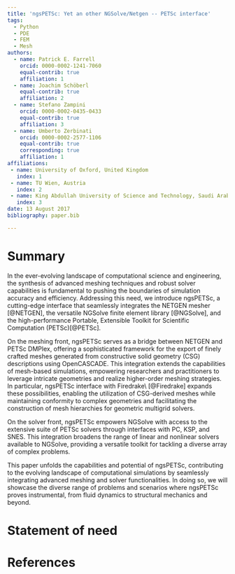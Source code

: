 ```yaml
---
title: 'ngsPETSc: Yet an other NGSolve/Netgen -- PETSc interface'
tags:
  - Python
  - PDE
  - FEM
  - Mesh
authors:
  - name: Patrick E. Farrell
    orcid: 0000-0002-1241-7060
    equal-contrib: true
    affiliation: 1
  - name: Joachim Schöberl
    equal-contrib: true
    affiliation: 2
  - name: Stefano Zampini
    orcid: 0000-0002-0435-0433
    equal-contrib: true
    affiliation: 3
  - name: Umberto Zerbinati
    orcid: 0000-0002-2577-1106
    equal-contrib: true
    corresponding: true
    affiliation: 1
affiliations:
 - name: University of Oxford, United Kingdom
   index: 1
 - name: TU Wien, Austria
   index: 2
 - name: King Abdullah University of Science and Technology, Saudi Arabia
   index: 3
date: 13 August 2017
bibliography: paper.bib

---
```


# Summary
In the ever-evolving landscape of computational science and engineering, the synthesis of advanced meshing techniques and robust solver capabilities is fundamental to pushing the boundaries of simulation accuracy and efficiency. Addressing this need, we introduce ngsPETSc, a cutting-edge interface that seamlessly integrates the NETGEN mesher [@NETGEN], the versatile NGSolve finite element library [@NGSolve], and the high-performance Portable, Extensible Toolkit for Scientific Computation (PETSc)[@PETSc].

On the meshing front, ngsPETSc serves as a bridge between NETGEN and PETSc DMPlex, offering a sophisticated framework for the export of finely crafted meshes generated from constructive solid geometry (CSG) descriptions using OpenCASCADE. This integration extends the capabilities of mesh-based simulations, empowering researchers and practitioners to leverage intricate geometries and realize higher-order meshing strategies. In particular, ngsPETSc interface with Firedrake\ [@Firedrake] expands these possibilities, enabling the utilization of CSG-derived meshes while maintaining conformity to complex geometries and facilitating the construction of mesh hierarchies for geometric multigrid solvers.

On the solver front, ngsPETSc empowers NGSolve with access to the extensive suite of PETSc solvers through interfaces with PC, KSP, and SNES. This integration broadens the range of linear and nonlinear solvers available to NGSolve, providing a versatile toolkit for tackling a diverse array of complex problems.

This paper unfolds the capabilities and potential of ngsPETSc, contributing to the evolving landscape of computational simulations by seamlessly integrating advanced meshing and solver functionalities. In doing so, we will showcase the diverse range of problems and scenarios where ngsPETSc proves instrumental, from fluid dynamics to structural mechanics and beyond. 

# Statement of need


# References